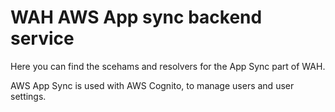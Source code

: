 # WAH AWS App sync backend service
Here you can find the scehams and resolvers for the App Sync part of WAH.

AWS App Sync is used with AWS Cognito, to manage users and user settings.